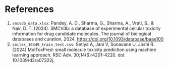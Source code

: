 # References 

1. `smcvdb_data.xlsx`: Pandey, A. D., Sharma, G., Sharma, A., Vrati, S., & Nair, D. T. (2024). SMCVdb: a database of experimental cellular toxicity information for drug candidate molecules. The journal of biological databases and curation, 2024. https://doi.org/10.1093/database/baae100
2. `smiles_10449_train_test.csv`: Setiya A, Jani V, Sonavane U, Joshi R. (2024) MolToxPred: small molecule toxicity prediction using machine learning approach. RSC Adv. 30;14(6):4201-4220. doi: 10.1039/d3ra07322j.
